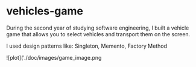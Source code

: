 # vehicles-game

During the second year of studying software engineering,
I built a vehicle game that allows you to select vehicles and transport them on the screen.

I used design patterns like: 
Singleton, Memento, Factory Method 



![plot]('./doc/images/game_image.png
